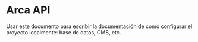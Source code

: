 # Arca API

Usar este documento para escribir la documentación de como configurar el proyecto localmente: base de datos, CMS, etc.